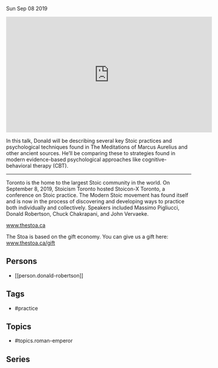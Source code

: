 



Sun Sep 08 2019

<iframe width="560" height="315" src="https://www.youtube.com/embed/blwcQE4bywA" title="Donald Robertson - How to Practice Like a Roman Emperor" frameborder="0" allow="accelerometer; autoplay; clipboard-write; encrypted-media; gyroscope; picture-in-picture" allowfullscreen ></iframe>

In this talk, Donald will be describing several key Stoic practices and psychological techniques found in The Meditations of Marcus Aurelius and other ancient sources.  He’ll be comparing these to strategies found in modern evidence-based psychological approaches like cognitive-behavioral therapy (CBT).  

***

Toronto is the home to the largest Stoic community in the world. On September 8, 2019, Stoicism Toronto hosted Stoicon-X Toronto, a conference on Stoic practice. The Modern Stoic movement has found itself and is now in the process of discovering and developing ways to practice both individually and collectively. Speakers included Massimo Pigliucci, Donald Robertson, Chuck Chakrapani, and John Vervaeke.

www.thestoa.ca

The Stoa is based on the gift economy. You can give us a gift here: www.thestoa.ca/gift

## Persons

- [[person.donald-robertson]]

## Tags

- #practice

## Topics

- #topics.roman-emperor

## Series



